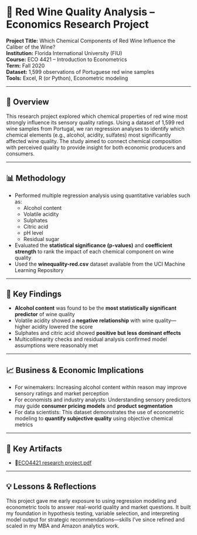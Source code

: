 # 🍷 Red Wine Quality Analysis – Economics Research Project

**Project Title:** Which Chemical Components of Red Wine Influence the Caliber of the Wine?  
**Institution:** Florida International University (FIU)  
**Course:** ECO 4421 – Introduction to Econometrics  
**Term:** Fall 2020  
**Dataset:** 1,599 observations of Portuguese red wine samples  
**Tools:** Excel, R (or Python), Econometric modeling  

---

## 📌 Overview

This research project explored which chemical properties of red wine most strongly influence its sensory quality ratings. Using a dataset of 1,599 red wine samples from Portugal, we ran regression analyses to identify which chemical elements (e.g., alcohol, acidity, sulfates) most significantly affected wine quality. The study aimed to connect chemical composition with perceived quality to provide insight for both economic producers and consumers.

---

## 📊 Methodology

- Performed multiple regression analysis using quantitative variables such as:
  - Alcohol content
  - Volatile acidity
  - Sulphates
  - Citric acid
  - pH level
  - Residual sugar
- Evaluated the **statistical significance (p-values)** and **coefficient strength** to rank the impact of each chemical component on wine quality
- Used the **winequality-red.csv** dataset available from the UCI Machine Learning Repository

---

## 🧠 Key Findings

- **Alcohol content** was found to be the **most statistically significant predictor** of wine quality
- Volatile acidity showed a **negative relationship** with wine quality—higher acidity lowered the score
- Sulphates and citric acid showed **positive but less dominant effects**
- Multicollinearity checks and residual analysis confirmed model assumptions were reasonably met

---

## 📈 Business & Economic Implications

- For winemakers: Increasing alcohol content within reason may improve sensory ratings and market perception
- For economists and industry analysts: Understanding sensory predictors may guide **consumer pricing models** and **product segmentation**
- For data scientists: This dataset demonstrates the use of econometric modeling to **quantify subjective quality** using objective chemical metrics

---

## 📂 Key Artifacts

- 📄[ECO4421 research project.pdf](https://github.com/user-attachments/files/21268407/ECO4421.research.project.pdf)

---

## 💡 Lessons & Reflections

This project gave me early exposure to using regression modeling and econometric tools to answer real-world quality and market questions. It built my foundation in hypothesis testing, variable selection, and interpreting model output for strategic recommendations—skills I’ve since refined and scaled in my MBA and Amazon analytics work.


